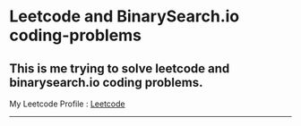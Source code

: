 # Leetcode and BinarySearch.io coding-problems
## This is me trying to solve leetcode and binarysearch.io coding problems.

My Leetcode Profile : [Leetcode](https://leetcode.com/fatboey/)

---
